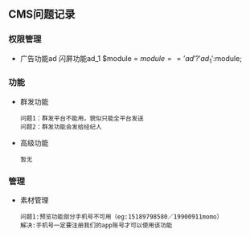 ## CMS问题记录

### 权限管理
* 广告功能ad 闪屏功能ad_1 $module = $module == 'ad'?'ad_1':$module;

### 功能
* 群发功能

    ```  
    问题1：群发平台不能用，貌似只能全平台发送
    问题2：群发功能会发给经纪人
    ```
* 高级功能

    ```
    暂无
    ```
    
### 管理
* 素材管理

    ```
    问题1:预览功能部分手机号不可用（eg:15189798580／19900911momo）
    解决:手机号一定要注册我们的app账号才可以使用该功能
    ```
